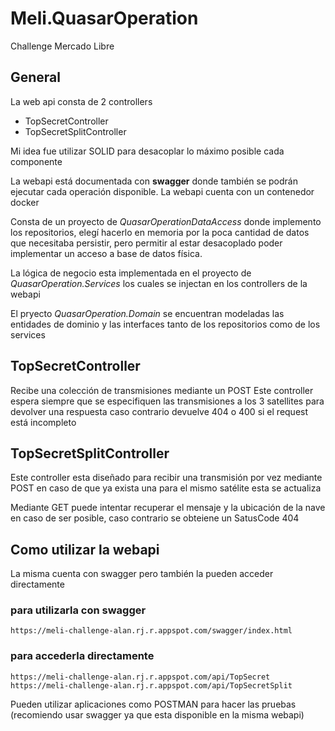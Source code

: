 # Meli.QuasarOperation

Challenge Mercado Libre

## General

La web api consta de 2 controllers

 * TopSecretController       
 * TopSecretSplitController

Mi idea fue utilizar SOLID para desacoplar lo máximo posible cada componente

La webapi está documentada con **swagger** donde también se podrán ejecutar cada operación disponible.
La webapi cuenta con un contenedor docker 

Consta de un proyecto de _QuasarOperationDataAccess_ donde implemento los repositorios, elegí hacerlo en memoria por la poca cantidad de datos que 
necesitaba persistir, pero permitir al estar desacoplado poder implementar un acceso a base de datos física.

La lógica de negocio esta implementada en el proyecto de _QuasarOperation.Services_ los cuales se injectan en los controllers de la webapi

El pryecto _QuasarOperation.Domain_ se encuentran modeladas las entidades de dominio y las interfaces tanto de los repositorios como de los services



## TopSecretController       
 Recibe una colección de transmisiones mediante un POST
 Este controller espera siempre que se especifiquen las transmisiones a los 3 satellites para devolver una respuesta
 caso contrario devuelve 404  o 400 si el request está incompleto
 

## TopSecretSplitController
 Este controller esta diseñado para recibir una transmisión por vez mediante POST
 en caso de que ya exista una para el mismo satélite esta se actualiza
 
 Mediante GET puede intentar recuperar el mensaje y la ubicación de la nave en caso de ser posible, caso contrario se obteiene un SatusCode 404 
 
 
## Como utilizar la webapi

La misma cuenta con swagger  pero también la pueden acceder directamente

 ### para utilizarla con swagger
    https://meli-challenge-alan.rj.r.appspot.com/swagger/index.html  

 ### para accederla directamente
    https://meli-challenge-alan.rj.r.appspot.com/api/TopSecret
    https://meli-challenge-alan.rj.r.appspot.com/api/TopSecretSplit
  
  Pueden utilizar aplicaciones como POSTMAN para hacer las pruebas (recomiendo usar swagger ya que esta disponible en la misma webapi)
  